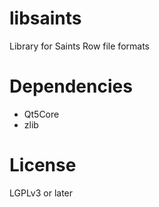 # libsaints

Library for Saints Row file formats

# Dependencies

* Qt5Core
* zlib

# License

LGPLv3 or later
